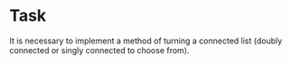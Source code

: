 # Task

It is necessary to implement a method of turning a connected list (doubly connected
or singly connected to choose from).
